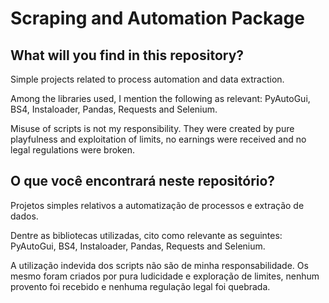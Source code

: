 # Scraping and Automation Package

## What will you find in this repository?

Simple projects related to process automation and data extraction.

Among the libraries used, I mention the following as relevant: PyAutoGui, BS4, Instaloader, Pandas, Requests and Selenium.

Misuse of scripts is not my responsibility. They were created by pure playfulness and exploitation of limits, no earnings were received and no legal regulations were broken.

## O que você encontrará neste repositório?

Projetos simples relativos a automatização de processos e extração de dados.

Dentre as bibliotecas utilizadas, cito como relevante as seguintes: PyAutoGui, BS4, Instaloader, Pandas, Requests and Selenium.

A utilização indevida dos scripts não são de minha responsabilidade. Os mesmo foram criados por pura ludicidade e exploração de limites, nenhum provento foi recebido e nenhuma regulação legal foi quebrada.
